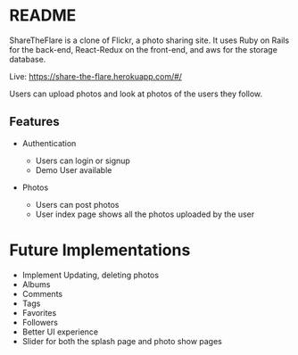 # README

ShareTheFlare is a clone of Flickr, a photo sharing site. It uses Ruby on Rails for the back-end, React-Redux on the front-end, and aws for the storage database.

Live: https://share-the-flare.herokuapp.com/#/

Users can upload photos and look at photos of the users they follow.


## Features
- Authentication
  - Users can login or signup
  - Demo User available
  
- Photos
  - Users can post photos
  - User index page shows all the photos uploaded by the user





# Future Implementations
- Implement Updating, deleting photos
- Albums
- Comments
- Tags
- Favorites
- Followers
- Better UI experience
- Slider for both the splash page and photo show pages

